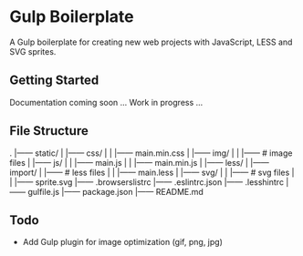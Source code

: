 # Gulp Boilerplate

A Gulp boilerplate for creating new web projects with JavaScript, LESS and SVG sprites.

## Getting Started

Documentation coming soon ... Work in progress ...

## File Structure

.
|—— static/
|   |—— css/
|   |   |—— main.min.css
|   |—— img/
|   |   |—— # image files
|   |—— js/
|   |   |—— main.js
|   |   |—— main.min.js
|   |—— less/
|       |—— import/
|           |—— # less files
|   |   |—— main.less
|   |—— svg/
|   |   |—— # svg files
|   |   |—— sprite.svg
|—— .browserslistrc
|—— .eslintrc.json
|—— .lesshintrc
|—— gulfile.js
|—— package.json
|—— README.md

## Todo

* Add Gulp plugin for image optimization (gif, png, jpg)
